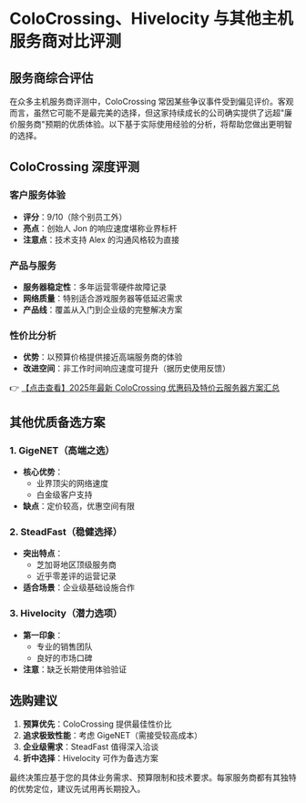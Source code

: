 # ColoCrossing、Hivelocity 与其他主机服务商对比评测

## 服务商综合评估

在众多主机服务商评测中，ColoCrossing 常因某些争议事件受到偏见评价。客观而言，虽然它可能不是最完美的选择，但这家持续成长的公司确实提供了远超"廉价服务商"预期的优质体验。以下基于实际使用经验的分析，将帮助您做出更明智的选择。

## ColoCrossing 深度评测

### 客户服务体验
- **评分**：9/10（除个别员工外）
- **亮点**：创始人 Jon 的响应速度堪称业界标杆
- **注意点**：技术支持 Alex 的沟通风格较为直接

### 产品与服务
- **服务器稳定性**：多年运营零硬件故障记录
- **网络质量**：特别适合游戏服务器等低延迟需求
- **产品线**：覆盖从入门到企业级的完整解决方案

### 性价比分析
- **优势**：以预算价格提供接近高端服务商的体验
- **改进空间**：非工作时间响应速度可提升（据历史使用反馈）

👉 [【点击查看】2025年最新 ColoCrossing 优惠码及特价云服务器方案汇总](https://bit.ly/ColoCrossing)

## 其他优质备选方案

### 1. GigeNET（高端之选）
- **核心优势**：
  - 业界顶尖的网络速度
  - 白金级客户支持
- **缺点**：定价较高，优惠空间有限

### 2. SteadFast（稳健选择）
- **突出特点**：
  - 芝加哥地区顶级服务商
  - 近乎零差评的运营记录
- **适合场景**：企业级基础设施合作

### 3. Hivelocity（潜力选项）
- **第一印象**：
  - 专业的销售团队
  - 良好的市场口碑
- **注意**：缺乏长期使用体验验证

## 选购建议

1. **预算优先**：ColoCrossing 提供最佳性价比
2. **追求极致性能**：考虑 GigeNET（需接受较高成本）
3. **企业级需求**：SteadFast 值得深入洽谈
4. **折中选择**：Hivelocity 可作为备选方案

最终决策应基于您的具体业务需求、预算限制和技术要求。每家服务商都有其独特的优势定位，建议先试用再长期投入。